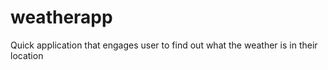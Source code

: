 # weatherapp
Quick application that engages user to find out what the weather is in their location 
